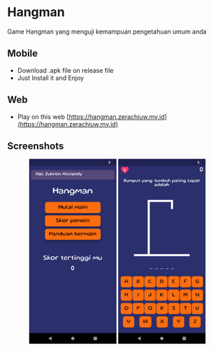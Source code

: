 # Hangman

Game Hangman yang menguji kemampuan pengetahuan umum anda

## Mobile

- Download .apk file on release file
- Just Install it and Enjoy

## Web

- Play on this web [https://hangman.zerachiuw.my.id](https://hangman.zerachiuw.my.id)

## Screenshots

<p align="center">
    <img style="width: 200px" src="screenshots/1.png" />
    <img style="width: 200px" src="screenshots/2.png" />
</p>
